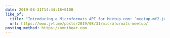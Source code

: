 ```yaml
---
date: 2019-08-31T14:44:18+0100
like_of:
  title: "Introducing a Microformats API for Meetup.com: `meetup-mf2.jvt.me` · Jamie Tanna | Software (Quality) Engineer"
  url: https://www.jvt.me/posts/2019/08/31/microformats-meetup/
posting_method: https://omnibear.com
---
```

